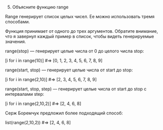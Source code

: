 5. Объясните функцию range

Range генерирует список целых чисел. Ее можно использовать тремя способами.

Функция принимает от одного до трех аргументов. Обратите внимание, что я завернул каждый пример в список, чтобы видеть генерируемые значения.

range(stop) — генерирует целые числа от 0 до целого числа stop:

[i for i in range(10)]
#=> [0, 1, 2, 3, 4, 5, 6, 7, 8, 9]

range(start, stop) — генерирует целые числа от start до stop:

[i for i in range(2,10)]
#=> [2, 3, 4, 5, 6, 7, 8, 9]

range(start, stop, step) — генерирует целые числа от start до stop с интервалами step:

[i for i in range(2,10,2)]
#=> [2, 4, 6, 8]

Серж Боремчук предложил более подходящий способ:

list(range(2,10,2))
#=> [2, 4, 6, 8]
